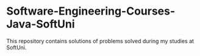 # Software-Engineering-Courses-Java-SoftUni
This repository contains solutions of problems solved during my studies at SoftUni.  
